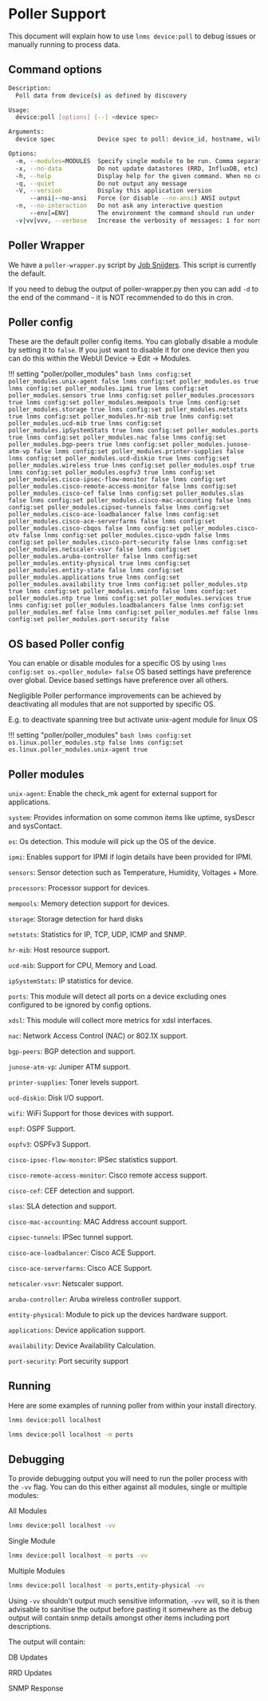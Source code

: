 # Poller Support

This document will explain how to use `lnms device:poll` to debug issues or
manually running to process data.

## Command options

```bash
Description:
  Poll data from device(s) as defined by discovery

Usage:
  device:poll [options] [--] <device spec>

Arguments:
  device spec            Device spec to poll: device_id, hostname, wildcard (*), odd, even, all

Options:
  -m, --modules=MODULES  Specify single module to be run. Comma separate modules, submodules may be added with /
  -x, --no-data          Do not update datastores (RRD, InfluxDB, etc)
  -h, --help             Display help for the given command. When no command is given display help for the list command
  -q, --quiet            Do not output any message
  -V, --version          Display this application version
      --ansi|--no-ansi   Force (or disable --no-ansi) ANSI output
  -n, --no-interaction   Do not ask any interactive question
      --env[=ENV]        The environment the command should run under
  -v|vv|vvv, --verbose   Increase the verbosity of messages: 1 for normal output, 2 for more verbose output and 3 for debug
```

## Poller Wrapper

We have a `poller-wrapper.py` script by [Job
Snijders](https://github.com/job). This script is currently the
default.

If you need to debug the output of poller-wrapper.py then you can add
`-d` to the end of the command - it is NOT recommended to do this in
cron.

## Poller config

These are the default poller config items. You can globally disable a
module by setting it to `false`. If you just want to
disable it for one device then you can do this within the WebUI Device
-> Edit -> Modules.

!!! setting "poller/poller_modules"
    ```bash
    lnms config:set poller_modules.unix-agent false
    lnms config:set poller_modules.os true
    lnms config:set poller_modules.ipmi true
    lnms config:set poller_modules.sensors true
    lnms config:set poller_modules.processors true
    lnms config:set poller_modules.mempools true
    lnms config:set poller_modules.storage true
    lnms config:set poller_modules.netstats true
    lnms config:set poller_modules.hr-mib true
    lnms config:set poller_modules.ucd-mib true
    lnms config:set poller_modules.ipSystemStats true
    lnms config:set poller_modules.ports true
    lnms config:set poller_modules.nac false
    lnms config:set poller_modules.bgp-peers true
    lnms config:set poller_modules.junose-atm-vp false
    lnms config:set poller_modules.printer-supplies false
    lnms config:set poller_modules.ucd-diskio true
    lnms config:set poller_modules.wireless true
    lnms config:set poller_modules.ospf true
    lnms config:set poller_modules.ospfv3 true
    lnms config:set poller_modules.cisco-ipsec-flow-monitor false
    lnms config:set poller_modules.cisco-remote-access-monitor false
    lnms config:set poller_modules.cisco-cef false
    lnms config:set poller_modules.slas false
    lnms config:set poller_modules.cisco-mac-accounting false
    lnms config:set poller_modules.cipsec-tunnels false
    lnms config:set poller_modules.cisco-ace-loadbalancer false
    lnms config:set poller_modules.cisco-ace-serverfarms false
    lnms config:set poller_modules.cisco-cbqos false
    lnms config:set poller_modules.cisco-otv false
    lnms config:set poller_modules.cisco-vpdn false
    lnms config:set poller_modules.cisco-port-security false
    lnms config:set poller_modules.netscaler-vsvr false
    lnms config:set poller_modules.aruba-controller false
    lnms config:set poller_modules.entity-physical true
    lnms config:set poller_modules.entity-state false
    lnms config:set poller_modules.applications true
    lnms config:set poller_modules.availability true
    lnms config:set poller_modules.stp true
    lnms config:set poller_modules.vminfo false
    lnms config:set poller_modules.ntp true
    lnms config:set poller_modules.services true
    lnms config:set poller_modules.loadbalancers false
    lnms config:set poller_modules.mef false
    lnms config:set poller_modules.mef false
    lnms config:set poller_modules.port-security false
    ```

## OS based Poller config

You can enable or disable modules for a specific OS by using
`lnms config:set os.<poller_module> false` OS based settings
have preference over global. Device based settings have preference
over all others.

Negligible Poller performance improvements can be achieved by deactivating all
modules that are not supported by specific OS.

E.g. to deactivate spanning tree but activate unix-agent module for linux OS

!!! setting "poller/poller_modules"
    ```bash
    lnms config:set os.linux.poller_modules.stp false
    lnms config:set os.linux.poller_modules.unix-agent true
    ```

## Poller modules

`unix-agent`: Enable the check_mk agent for external support for applications.

`system`: Provides information on some common items like uptime, sysDescr and sysContact.

`os`: Os detection. This module will pick up the OS of the device.

`ipmi`: Enables support for IPMI if login details have been provided for IPMI.

`sensors`: Sensor detection such as Temperature, Humidity, Voltages + More.

`processors`: Processor support for devices.

`mempools`: Memory detection support for devices.

`storage`: Storage detection for hard disks

`netstats`: Statistics for IP, TCP, UDP, ICMP and SNMP.

`hr-mib`: Host resource support.

`ucd-mib`: Support for CPU, Memory and Load.

`ipSystemStats`: IP statistics for device.

`ports`: This module will detect all ports on a device excluding ones
configured to be ignored by config options.

`xdsl`: This module will collect more metrics for xdsl interfaces.

`nac`: Network Access Control (NAC) or 802.1X support.

`bgp-peers`: BGP detection and support.

`junose-atm-vp`: Juniper ATM support.

`printer-supplies`: Toner levels support.

`ucd-diskio`: Disk I/O support.

`wifi`: WiFi Support for those devices with support.

`ospf`: OSPF Support.

`ospfv3`: OSPFv3 Support.

`cisco-ipsec-flow-monitor`: IPSec statistics support.

`cisco-remote-access-monitor`: Cisco remote access support.

`cisco-cef`: CEF detection and support.

`slas`: SLA detection and support.

`cisco-mac-accounting`: MAC Address account support.

`cipsec-tunnels`: IPSec tunnel support.

`cisco-ace-loadbalancer`: Cisco ACE Support.

`cisco-ace-serverfarms`: Cisco ACE Support.

`netscaler-vsvr`: Netscaler support.

`aruba-controller`: Aruba wireless controller support.

`entity-physical`: Module to pick up the devices hardware support.

`applications`: Device application support.

`availability`: Device Availability Calculation.

`port-security`: Port security support

## Running

Here are some examples of running poller from within your install directory.

```bash
lnms device:poll localhost

lnms device:poll localhost -m ports
```

## Debugging

To provide debugging output you will need to run the poller process
with the `-vv` flag. You can do this either against
all modules, single or multiple modules:

All Modules

```bash
lnms device:poll localhost -vv
```

Single Module

```bash
lnms device:poll localhost -m ports -vv
```

Multiple Modules

```bash
lnms device:poll localhost -m ports,entity-physical -vv
```

Using `-vv` shouldn't output much sensitive information, `-vvv` will, so
it is then advisable to sanitise the output before pasting it
somewhere as the debug output will contain snmp details amongst other
items including port descriptions.

The output will contain:

DB Updates

RRD Updates

SNMP Response

